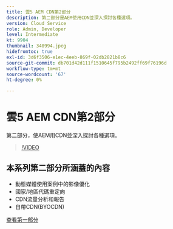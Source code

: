 ```yaml
---
title: 雲5 AEM CDN第2部分
description: 第二部分是AEM使用CDN並深入探討各種選項。
version: Cloud Service
role: Admin, Developer
level: Intermediate
kt: 9904
thumbnail: 340994.jpeg
hidefromtoc: true
exl-id: 3d6f3506-e1ec-4eeb-869f-02db2821b8c6
source-git-commit: db701d42d111f1510645f795b2492ff69f76196d
workflow-type: tm+mt
source-wordcount: '67'
ht-degree: 0%

---
```


# 雲5 AEM CDN第2部分

第二部分，使AEM用CDN並深入探討各種選項。

>[!VIDEO](https://video.tv.adobe.com/v/340994/?quality=12&learn=on)

## 本系列第二部分所涵蓋的內容

+ 動態媒體使用案例中的影像優化
+ 國家/地區代碼重定向
+ CDN流量分析和報告
+ 自帶CDN(BYOCDN)

[查看第一部分](cloud5-aem-cdn-part1.md)